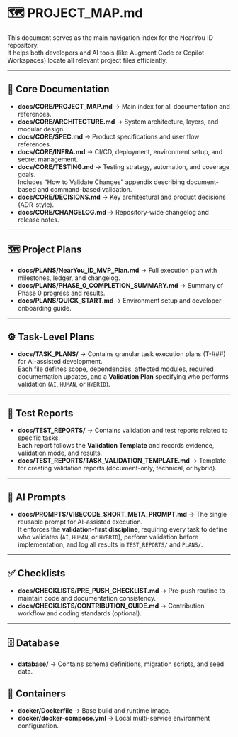 # 🗺️ PROJECT_MAP.md

This document serves as the main navigation index for the NearYou ID repository.  
It helps both developers and AI tools (like Augment Code or Copilot Workspaces) locate all relevant project files efficiently.

---

## 📘 Core Documentation
- **docs/CORE/PROJECT_MAP.md** → Main index for all documentation and references.
- **docs/CORE/ARCHITECTURE.md** → System architecture, layers, and modular design.
- **docs/CORE/SPEC.md** → Product specifications and user flow references.
- **docs/CORE/INFRA.md** → CI/CD, deployment, environment setup, and secret management.
- **docs/CORE/TESTING.md** → Testing strategy, automation, and coverage goals.  
  Includes “How to Validate Changes” appendix describing document-based and command-based validation.
- **docs/CORE/DECISIONS.md** → Key architectural and product decisions (ADR-style).
- **docs/CORE/CHANGELOG.md** → Repository-wide changelog and release notes.

---

## 🗺️ Project Plans
- **docs/PLANS/NearYou_ID_MVP_Plan.md** → Full execution plan with milestones, ledger, and changelog.
- **docs/PLANS/PHASE_0_COMPLETION_SUMMARY.md** → Summary of Phase 0 progress and results.
- **docs/PLANS/QUICK_START.md** → Environment setup and developer onboarding guide.

---

## ⚙️ Task-Level Plans
- **docs/TASK_PLANS/** → Contains granular task execution plans (T-###) for AI-assisted development.  
  Each file defines scope, dependencies, affected modules, required documentation updates, and a **Validation Plan** specifying who performs validation (`AI`, `HUMAN`, or `HYBRID`).

---

## 🧪 Test Reports
- **docs/TEST_REPORTS/** → Contains validation and test reports related to specific tasks.  
  Each report follows the **Validation Template** and records evidence, validation mode, and results.
- **docs/TEST_REPORTS/TASK_VALIDATION_TEMPLATE.md** → Template for creating validation reports (document-only, technical, or hybrid).

---

## 🤖 AI Prompts
- **docs/PROMPTS/VIBECODE_SHORT_META_PROMPT.md** → The single reusable prompt for AI-assisted execution.  
  It enforces the **validation-first discipline**, requiring every task to define who validates (`AI`, `HUMAN`, or `HYBRID`), perform validation before implementation, and log all results in `TEST_REPORTS/` and `PLANS/`.

---

## ✅ Checklists
- **docs/CHECKLISTS/PRE_PUSH_CHECKLIST.md** → Pre-push routine to maintain code and documentation consistency.
- **docs/CHECKLISTS/CONTRIBUTION_GUIDE.md** → Contribution workflow and coding standards (optional).

---

## 🗄 Database
- **database/** → Contains schema definitions, migration scripts, and seed data.

## 🐳 Containers
- **docker/Dockerfile** → Base build and runtime image.
- **docker/docker-compose.yml** → Local multi-service environment configuration.